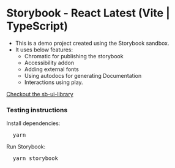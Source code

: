 <h1>Storybook - React Latest (Vite | TypeScript)</h1>

- This is a demo project created using the Storybook sandbox.
- It uses below features:
  - Chromatic for publishing the storybook
  - Accessibility addon
  - Adding external fonts
  - Using autodocs for generating Documentation
  - Interactions using play.


<a  href="https://65a43155b101321e7d896ed2-uldrqvukkp.chromatic.com/?path=/docs/configure-your-project--docs">
  Checkout the sb-ui-library
</a>

<h3>Testing instructions</h3>

<p>Install dependencies:</p>
<pre>
  yarn
</pre>

<p>Run Storybook:</p>
<pre>
  yarn storybook
</pre>

